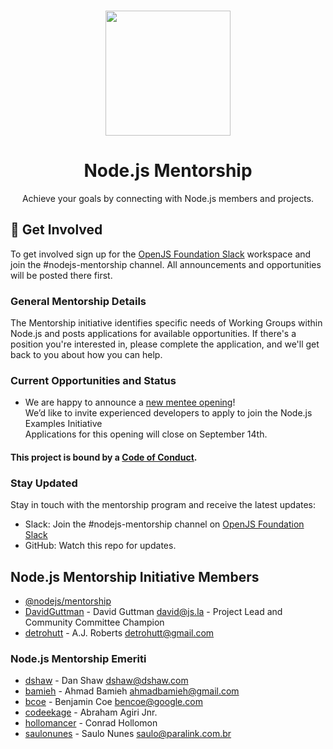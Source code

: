 <p align="center">
  <br>
  <a href="https://nodejs.dev">
    <img src="https://i.imgur.com/uIFTRPH.png" width="200"/>
  </a>
</p>

<h1 align="center">Node.js Mentorship</h1>

<p align="center">
  Achieve your goals by connecting with Node.js members and projects.
</p>

## 🚀 Get Involved

To get involved sign up for the [OpenJS Foundation Slack](https://slack-invite.openjsf.org/) workspace and join the #nodejs-mentorship channel. All announcements and opportunities will be posted there first. 

### General Mentorship Details

The Mentorship initiative identifies specific needs of Working Groups within Node.js and posts applications for available opportunities. If there's a position you're interested in, please complete the application, and we'll get back to you about how you can help.

### Current Opportunities and Status

* We are happy to announce a [new mentee opening](https://medium.com/@nodejs/announcing-new-node-js-mentorship-opportunity-c3d3cc200b3d)! <br/>
We’d like to invite experienced developers to apply to join the Node.js Examples Initiative <br/>
Applications for this opening will close on September 14th.

#### This project is bound by a [Code of Conduct][].

### Stay Updated

Stay in touch with the mentorship program and receive the latest updates:

- Slack: Join the #nodejs-mentorship channel on [OpenJS Foundation Slack](https://slack-invite.openjsf.org/)
- GitHub: Watch this repo for updates.

## Node.js Mentorship Initiative Members

* [@nodejs/mentorship](https://github.com/orgs/nodejs/teams/mentorship/members)
* [DavidGuttman](https://github.com/DavidGuttman) - David Guttman <david@js.la> - Project Lead and Community Committee Champion
* [detrohutt](https://github.com/detrohutt) - A.J. Roberts <detrohutt@gmail.com>

### Node.js Mentorship Emeriti

* [dshaw](https://github.com/dshaw) - Dan Shaw <dshaw@dshaw.com>
* [bamieh](https://github.com/bamieh) - Ahmad Bamieh <ahmadbamieh@gmail.com>
* [bcoe](https://github.com/bcoe) - Benjamin Coe <bencoe@google.com>
* [codeekage](https://github.com/codeekage) - Abraham Agiri Jnr.
* [hollomancer](https://github.com/hollomancer) - Conrad Hollomon
* [saulonunes](https://github.com/saulonunes) - Saulo Nunes <saulo@paralink.com.br>


[Mentorship Journal]: JOURNAL.md
[Code of Conduct]: CODE_OF_CONDUCT.md
[Node.js Foundation]: https://github.com/nodejs
[Kicking off the mentorship program initiative]: kickoff.md
[Working Groups]: https://github.com/nodejs/TSC/blob/master/WORKING_GROUPS.md
[Contributing to the project]: CONTRIBUTING.md
[Kubernetes pilot program]: https://docs.google.com/presentation/d/1bRjDEPEn3autWzaEFirbLfHagbZV04Q9kTCalYmnnXw/edit#slide=id.g2900d0522b_0_76